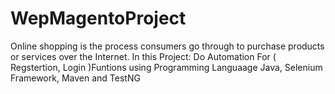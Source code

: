 # WepMagentoProject
Online shopping is the process consumers go through to purchase products or services over the Internet. In this Project: Do Automation For ( Regstertion, Login )Funtions using Programming Languaage Java, Selenium Framework, Maven and TestNG
